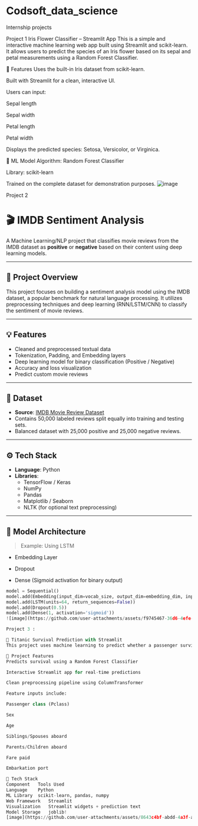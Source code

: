 # Codsoft_data_science
Internship projects

Project 1 Iris Flower Classifier – Streamlit App
This is a simple and interactive machine learning web app built using Streamlit and scikit-learn. It allows users to predict the species of an Iris flower based on its sepal and petal measurements using a Random Forest Classifier.

🚀 Features
Uses the built-in Iris dataset from scikit-learn.

Built with Streamlit for a clean, interactive UI.

Users can input:

Sepal length

Sepal width

Petal length

Petal width

Displays the predicted species: Setosa, Versicolor, or Virginica.

🧠 ML Model
Algorithm: Random Forest Classifier

Library: scikit-learn

Trained on the complete dataset for demonstration purposes.
![image](https://github.com/user-attachments/assets/5c7cec02-7471-4354-9530-750723587927)

Project 2 
# 🎬 IMDB Sentiment Analysis

A Machine Learning/NLP project that classifies movie reviews from the IMDB dataset as **positive** or **negative** based on their content using deep learning models.

---

## 📌 Project Overview

This project focuses on building a sentiment analysis model using the IMDB dataset, a popular benchmark for natural language processing. It utilizes preprocessing techniques and deep learning (RNN/LSTM/CNN) to classify the sentiment of movie reviews.

---

## 💡 Features

- Cleaned and preprocessed textual data
- Tokenization, Padding, and Embedding layers
- Deep learning model for binary classification (Positive / Negative)
- Accuracy and loss visualization
- Predict custom movie reviews

---

## 📁 Dataset

- **Source**: [IMDB Movie Review Dataset](https://ai.stanford.edu/~amaas/data/sentiment/)
- Contains 50,000 labeled reviews split equally into training and testing sets.
- Balanced dataset with 25,000 positive and 25,000 negative reviews.

---

## ⚙️ Tech Stack

- **Language**: Python
- **Libraries**:
  - TensorFlow / Keras
  - NumPy
  - Pandas
  - Matplotlib / Seaborn
  - NLTK (for optional text preprocessing)

---

## 🧠 Model Architecture

> Example: Using LSTM

- Embedding Layer

- Dropout
- Dense (Sigmoid activation for binary output)

```python
model = Sequential()
model.add(Embedding(input_dim=vocab_size, output_dim=embedding_dim, input_length=max_len))
model.add(LSTM(units=64, return_sequences=False))
model.add(Dropout(0.5))
model.add(Dense(1, activation='sigmoid'))
![image](https://github.com/user-attachments/assets/f9745467-36d6-4efe-a94a-142ea080226d)

Project 3 :

🚢 Titanic Survival Prediction with Streamlit
This project uses machine learning to predict whether a passenger survived the Titanic disaster based on features like age, ticket class, sex, and more. It also includes an interactive Streamlit web app where users can input passenger details and get instant survival predictions.

📌 Project Features
Predicts survival using a Random Forest Classifier

Interactive Streamlit app for real-time predictions

Clean preprocessing pipeline using ColumnTransformer

Feature inputs include:

Passenger class (Pclass)

Sex

Age

Siblings/Spouses aboard

Parents/Children aboard

Fare paid

Embarkation port

🧠 Tech Stack
Component	Tools Used
Language	Python
ML Library	scikit-learn, pandas, numpy
Web Framework	Streamlit
Visualization	Streamlit widgets + prediction text
Model Storage	joblib!
[image](https://github.com/user-attachments/assets/8643c4bf-abdd-4a3f-a268-266800c210d9)

